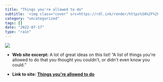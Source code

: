 ```yaml
---
title: "Things you're allowed to do"
subtitle: '<img class="cover" src=https://rdl.ink/render/https%3A%2F%2Fmilan.cvitkovic.net%2Fwriting%2Fthings_y...'
category: "uncategorized"
tags: []
date: "2022-07-17"
type: "rain"
---
```

<img class="cover" src=https://rdl.ink/render/https%3A%2F%2Fmilan.cvitkovic.net%2Fwriting%2Fthings_youre_allowed_to_do%2F%3Futm_campaign%3DWhat%2520Justin%2520Bieber%2520taught%2520me%2520about%2520%2522seasons%2520of%2520life%2522%2520-%25208402044%26utm_medium%3Demail%26utm_source%3Dconvertkit>



* **Web site excerpt:** A lot of great ideas on this list! “A list of things you're allowed to do that you thought you couldn't, or didn't even know you could.”

* **Link to site:** **[Things you're allowed to do](https://milan.cvitkovic.net/writing/things_youre_allowed_to_do/?utm_campaign=What%20Justin%20Bieber%20taught%20me%20about%20%22seasons%20of%20life%22%20-%208402044&utm_medium=email&utm_source=convertkit)**